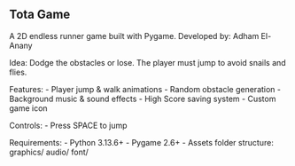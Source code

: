 Tota Game
---------
A 2D endless runner game built with Pygame.
Developed by: Adham El-Anany

Idea:
    Dodge the obstacles or lose. The player must jump to avoid snails and flies.

Features:
    - Player jump & walk animations
    - Random obstacle generation
    - Background music & sound effects
    - High Score saving system
    - Custom game icon

Controls:
    - Press SPACE to jump

Requirements:
    - Python 3.13.6+
    - Pygame 2.6+
    - Assets folder structure:
        graphics/
        audio/
        font/

